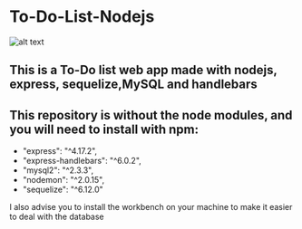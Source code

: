 # To-Do-List-Nodejs

![alt text](https://imgur.com/7UyOA0k.png)

## This is a To-Do list web app made with nodejs, express, sequelize,MySQL and handlebars

## This repository is without the node modules, and you will need to install with npm:

* "express": "^4.17.2",
* "express-handlebars": "^6.0.2",
* "mysql2": "^2.3.3",
* "nodemon": "^2.0.15",
* "sequelize": "^6.12.0"

I also advise you to install the workbench on your machine to make it easier to deal with the database
